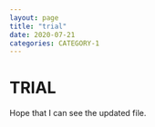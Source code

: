 ```yaml
---
layout: page
title: "trial"
date: 2020-07-21
categories: CATEGORY-1 
---
```


# TRIAL

Hope that I can see the updated file.

        